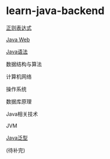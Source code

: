 # learn-java-backend

[正则表达式](https://github.com/ziishaned/learn-regex/blob/master/translations/README-cn.md)<br>

[Java Web](https://www.bilibili.com/video/BV11741127ic?from=search&seid=15319522933890015197)

[Java语法](Java语法.md)

数据结构与算法

计算机网络

操作系统

数据库原理

Java相关技术

JVM

[Java泛型](https://blog.csdn.net/s10461/article/details/53941091)

(待补完)
